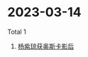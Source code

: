 # 2023-03-14

Total 1

<!-- BEGIN -->
<!-- UpdateTime Tue Mar 14 2023 08:28:35 GMT+0800 (China Standard Time) -->

1. [杨紫琼获奥斯卡影后](https://www.zhihu.com/search?q=杨紫琼获奥斯卡影后)

<!-- END -->
